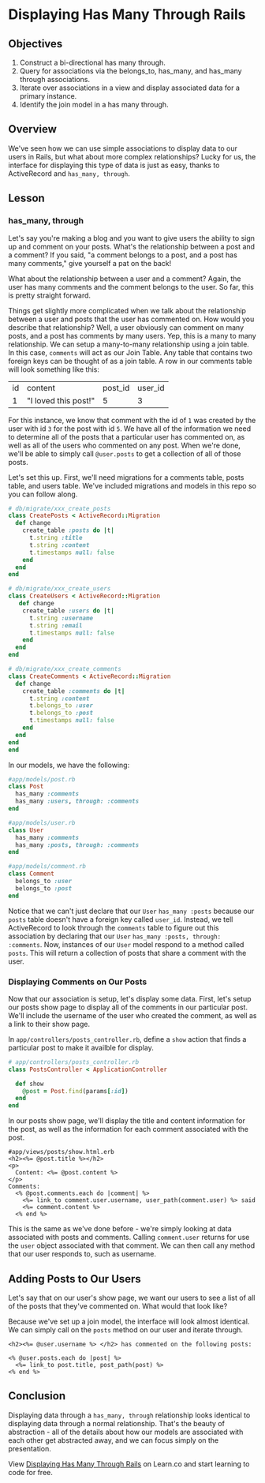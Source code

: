 
# Displaying Has Many Through Rails

## Objectives

1. Construct a bi-directional has many through.
2. Query for associations via the belongs_to, has_many, and has_many through associations.
3. Iterate over associations in a view and display associated data for a primary instance.
4. Identify the join model in a has many through.

## Overview

We've seen how we can use simple associations to display data to our users in Rails, but what about more complex relationships? Lucky for us, the interface for displaying this type of data is just as easy, thanks to ActiveRecord and `has_many, through`.

## Lesson

### has_many, through

Let's say you're making a blog and you want to give users the ability to sign up and comment on your posts. What's the relationship between a post and a comment?  If you said, "a comment belongs to a post, and a post has many comments," give yourself a pat on the back!

What about the relationship between a user and a comment? Again, the user has many comments and the comment belongs to the user. So far, this is pretty straight forward.

Things get slightly more complicated when we talk about the relationship between a user and posts that the user has commented on. How would you describe that relationship? Well, a user obviously can comment on many posts, and a post has comments by many users. Yep, this is a many to many relationship. We can setup a many-to-many relationship using a join table. In this case, `comments` will act as our Join Table. Any table that contains two foreign keys can be thought of as a join table.  A row in our comments table will look something like this:

<table>
  <tr>
    <td> id </td>
    <td> content </td>
    <td> post_id </td>
    <td> user_id </td>
  </tr>
  
  <tr>
    <td> 1 </td>
    <td> "I loved this post!" </td>
    <td> 5 </td>
    <td> 3 </td>
  </tr>
</table>

For this instance, we know that comment with the id of `1` was created by the user with id `3` for the post with id `5`. We have all of the information we need to determine all of the posts that a particular user has commented on, as well as all of the users who commented on any post. When we're done, we'll be able to simply call `@user.posts` to get a collection of all of those posts.

Let's set this up. First, we'll need migrations for a comments table, posts table, and users table. We've included migrations and models in this repo so you can follow along.

```ruby
# db/migrate/xxx_create_posts
class CreatePosts < ActiveRecord::Migration
  def change
    create_table :posts do |t|
      t.string :title
      t.string :content
      t.timestamps null: false
    end
  end
end
```

```ruby
# db/migrate/xxx_create_users
class CreateUsers < ActiveRecord::Migration
   def change
    create_table :users do |t|
      t.string :username
      t.string :email
      t.timestamps null: false
    end
  end
end
```

```ruby
# db/migrate/xxx_create_comments
class CreateComments < ActiveRecord::Migration
  def change
    create_table :comments do |t|
      t.string :content
      t.belongs_to :user
      t.belongs_to :post
      t.timestamps null: false
    end
  end
end
end
```

In our models, we have the following:

```ruby
#app/models/post.rb
class Post
  has_many :comments
  has_many :users, through: :comments
end
```

```ruby
#app/models/user.rb
class User
  has_many :comments
  has_many :posts, through: :comments
end
```

```ruby
#app/models/comment.rb
class Comment
  belongs_to :user
  belongs_to :post
end
```

Notice that we can't just declare that our `User` `has_many :posts` because our `posts` table doesn't have a foreign key called `user_id`. Instead, we tell ActiveRecord to look through the `comments` table to figure out this association by declaring that our `User` `has_many :posts, through: :comments`. Now, instances of our `User` model  respond to a method called `posts`. This will return a collection of posts that share a comment with the user.

### Displaying Comments on Our Posts

Now that our association is setup, let's display some data. First, let's setup our posts show page to display all of the comments in our particular post. We'll include the username of the user who created the comment, as well as a link to their show page.

In `app/controllers/posts_controller.rb`, define a `show` action that finds a particular post to make it availble for display.

```ruby
# app/controllers/posts_controller.rb
class PostsController < ApplicationController

  def show
    @post = Post.find(params[:id])
  end
end
```

In our posts show page, we'll display the title and content information for the post, as well as the information for each comment associated with the post.

```erb
#app/views/posts/show.html.erb
<h2><%= @post.title %></h2>
<p>
  Content: <%= @post.content %>
</p>
Comments:
  <% @post.comments.each do |comment| %>
    <%= link_to comment.user.username, user_path(comment.user) %> said
    <%= comment.content %>
  <% end %>
```

This is the same as we've done before - we're simply looking at data associated with posts and comments. Calling `comment.user` returns for use the `user` object associated with that comment. We can then call any method that our user responds to, such as username.

## Adding Posts to Our Users

Let's say that on our user's show page, we want our users to see a list of all of the posts that they've commented on. What would that look like?

Because we've set up a join model, the interface will look almost identical. We can simply call on the `posts` method on our user and iterate through.

```erb
<h2><%= @user.username %> </h2> has commented on the following posts:

<% @user.posts.each do |post| %>
  <%= link_to post.title, post_path(post) %>
<% end %>
```

## Conclusion

Displaying data through a `has_many, through` relationship looks identical to displaying data through a normal relationship. That's the beauty of abstraction - all of the details about how our models are associated with each other get abstracted away, and we can focus simply on the presentation.

<p data-visibility='hidden'>View <a href='https://learn.co/lessons/displaying-has-many-through-rails' title='Displaying Has Many Through Rails'>Displaying Has Many Through Rails</a> on Learn.co and start learning to code for free.</p>
